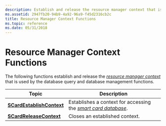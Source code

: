 ```yaml
---
description: Establish and release the resource manager context that is used by the database query and database management functions.
ms.assetid: 2947fb20-94b9-4a92-96a9-f45d2316cb2c
title: Resource Manager Context Functions
ms.topic: reference
ms.date: 05/31/2018
---
```


# Resource Manager Context Functions

The following functions establish and release the [*resource manager context*](../secgloss/r-gly.md) that is used by the database query and database management functions.



| Topic                                                  | Description                                                                                                                                          |
|--------------------------------------------------------|------------------------------------------------------------------------------------------------------------------------------------------------------|
| [**SCardEstablishContext**](/windows/desktop/api/Winscard/nf-winscard-scardestablishcontext) | Establishes a context for accessing the [*smart card database*](../secgloss/s-gly.md). |
| [**SCardReleaseContext**](/windows/desktop/api/Winscard/nf-winscard-scardreleasecontext)     | Closes an established context.                                                                                                                       |



 

 

 
